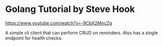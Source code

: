 # Golang Tutorial by Steve Hook
https://www.youtube.com/watch?v=-9CbX2MncZg

A simple cli client that can perform CRUD on reminders. Also has a single endpoint for health checks.

